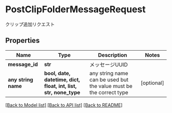 # PostClipFolderMessageRequest

クリップ追加リクエスト

## Properties
Name | Type | Description | Notes
------------ | ------------- | ------------- | -------------
**message_id** | **str** | メッセージUUID | 
**any string name** | **bool, date, datetime, dict, float, int, list, str, none_type** | any string name can be used but the value must be the correct type | [optional]

[[Back to Model list]](../README.md#documentation-for-models) [[Back to API list]](../README.md#documentation-for-api-endpoints) [[Back to README]](../README.md)


